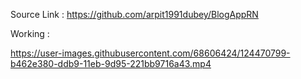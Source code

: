 Source Link : https://github.com/arpit1991dubey/BlogAppRN

Working : 



https://user-images.githubusercontent.com/68606424/124470799-b462e380-ddb9-11eb-9d95-221bb9716a43.mp4

